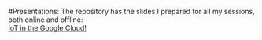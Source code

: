 #Presentations:
The repository has the slides I prepared for all my sessions, both online and offline:
<br>
<a href="https://docs.google.com/presentation/d/1N9iU78HYAOJruROXn4nR_T44qCwuPraVPYYTZE1EK0U/edit?usp=sharing">IoT in the Google Cloud!</a>


